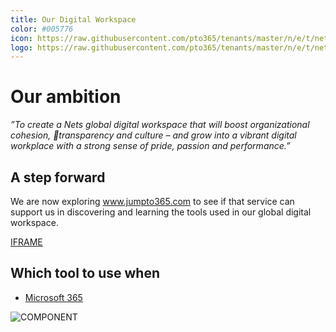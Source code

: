 ```yaml
---
title: Our Digital Workspace
color: #005776
icon: https://raw.githubusercontent.com/pto365/tenants/master/n/e/t/nets/Nets_new_Logo_news.jpg
logo: https://raw.githubusercontent.com/pto365/tenants/master/n/e/t/nets/Nets_new_Logo_news.jpg
---
```


# Our ambition

*”To create a Nets global digital workspace 
that will boost organizational cohesion, transparency and culture – and grow into a vibrant digital workplace with a strong sense of pride, passion and performance.”*                                                       


## A step forward

We are now exploring www.jumpto365.com to see if that service can support us in discovering and learning the tools used in our global digital workspace.

[IFRAME](https://www.microsoft.com/en-us/videoplayer/embed/RE1UK8Y)

## Which tool to use when

- [Microsoft 365](https://preview.app.jumpto365.com/scenario)

![COMPONENT](https://dummyimage.com/800x100/000/fff&text=Languages&/Languages)
